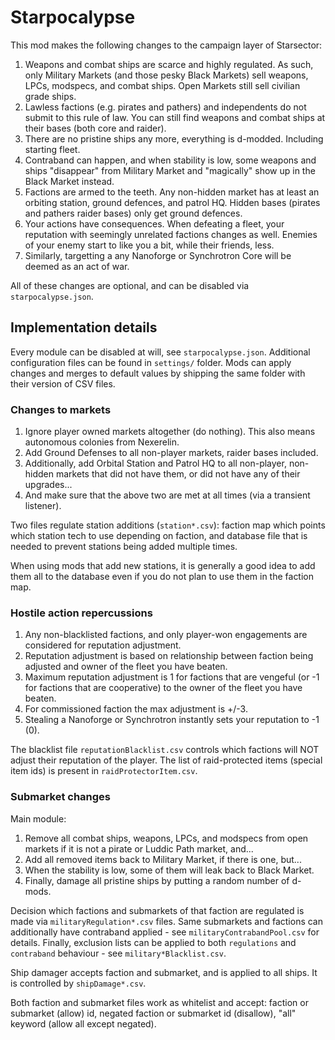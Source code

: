 # Starpocalypse

This mod makes the following changes to the campaign layer of Starsector:

1. Weapons and combat ships are scarce and highly regulated. As such, only Military Markets (and those pesky Black
   Markets) sell weapons, LPCs, modspecs, and combat ships. Open Markets still sell civilian grade ships.
1. Lawless factions (e.g. pirates and pathers) and independents do not submit to this rule of law. You can still find
   weapons and combat ships at their bases (both core and raider).
1. There are no pristine ships any more, everything is d-modded. Including starting fleet.
1. Contraband can happen, and when stability is low, some weapons and ships "disappear" from Military Market and
   "magically" show up in the Black Market instead.
1. Factions are armed to the teeth. Any non-hidden market has at least an orbiting station, ground defences, and patrol
   HQ. Hidden bases (pirates and pathers raider bases) only get ground defences.
1. Your actions have consequences. When defeating a fleet, your reputation with seemingly unrelated factions changes as
   well. Enemies of your enemy start to like you a bit, while their friends, less.
1. Similarly, targetting a any Nanoforge or Synchrotron Core will be deemed as an act of war.

All of these changes are optional, and can be disabled via `starpocalypse.json`.

## Implementation details

Every module can be disabled at will, see `starpocalypse.json`.
Additional configuration files can be found in `settings/` folder.
Mods can apply changes and merges to default values by shipping the same folder with their version of CSV files.

### Changes to markets

1. Ignore player owned markets altogether (do nothing). This also means autonomous colonies from Nexerelin.
1. Add Ground Defenses to all non-player markets, raider bases included.
1. Additionally, add Orbital Station and Patrol HQ to all non-player, non-hidden markets that did not have them, or did
   not have any of their upgrades...
1. And make sure that the above two are met at all times (via a transient listener).

Two files regulate station additions (`station*.csv`): faction map which points which station tech to use depending on
faction, and database file that is needed to prevent stations being added multiple times.

When using mods that add new stations, it is generally a good idea to add them all to the database even if you do not
plan to use them in the faction map.

### Hostile action repercussions

1. Any non-blacklisted factions, and only player-won engagements are considered for reputation adjustment.
1. Reputation adjustment is based on relationship between faction being adjusted and owner of the fleet you have beaten.
1. Maximum reputation adjustment is 1 for factions that are vengeful (or -1 for factions that are cooperative) to the
   owner of the fleet you have beaten.
1. For commissioned faction the max adjustment is +/-3.
1. Stealing a Nanoforge or Synchrotron instantly sets your reputation to -1 (0).

The blacklist file `reputationBlacklist.csv` controls which factions will NOT adjust their reputation of the player.
The list of raid-protected items (special item ids) is present in `raidProtectorItem.csv`.

### Submarket changes

Main module:

1. Remove all combat ships, weapons, LPCs, and modspecs from open markets if it is not a pirate or Luddic Path market,
   and...
1. Add all removed items back to Military Market, if there is one, but...
1. When the stability is low, some of them will leak back to Black Market.
1. Finally, damage all pristine ships by putting a random number of d-mods.

Decision which factions and submarkets of that faction are regulated is made via `militaryRegulation*.csv` files.
Same submarkets and factions can additionally have contraband applied - see `militaryContrabandPool.csv` for details.
Finally, exclusion lists can be applied to both `regulations` and `contraband` behaviour - see `military*Blacklist.csv`.

Ship damager accepts faction and submarket, and is applied to all ships. It is controlled by `shipDamage*.csv`.

Both faction and submarket files work as whitelist and accept: faction or submarket (allow) id, negated faction or
submarket id (disallow), "all" keyword (allow all except negated).
